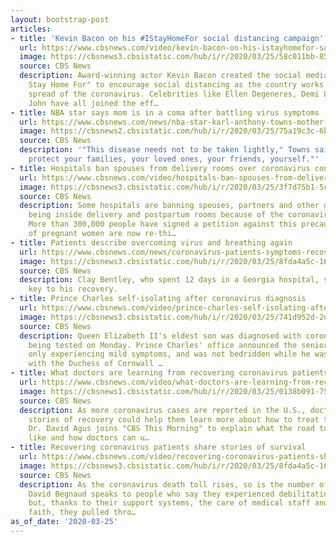 ```yaml
---
layout: bootstrap-post
articles:
- title: 'Kevin Bacon on his #IStayHomeFor social distancing campaign'
  url: https://www.cbsnews.com/video/kevin-bacon-on-his-istayhomefor-social-distancing-campaign/
  image: https://cbsnews3.cbsistatic.com/hub/i/r/2020/03/25/58c011bb-8528-4cde-90c4-76326a3acfdc/thumbnail/1200x630/f32f49ff46c3c79f239a9d9672ecf733/cbsn-fusion-kevin-bacon-on-his-istayhomefor-social-distancing-campaign-thumbnail-461495-640x360.jpg
  source: CBS News
  description: Award-winning actor Kevin Bacon created the social media campaign "I
    Stay Home For" to encourage social distancing as the country works to slow the
    spread of the coronavirus. Celebrities like Ellen Degeneres, Demi Lovato and Elton
    John have all joined the eff…
- title: NBA star says mom is in a coma after battling virus symptoms
  url: https://www.cbsnews.com/news/nba-star-karl-anthony-towns-mother-medically-induced-coma-after-battling-coronavirus-symptoms/
  image: https://cbsnews2.cbsistatic.com/hub/i/r/2020/03/25/75a19c3c-6bbf-47d2-b43f-fa1ba3940e6b/thumbnail/1200x630/8af317badf8190270284893d2b0f4c7d/gettyimages-1200227393-1.jpg
  source: CBS News
  description: '"This disease needs not to be taken lightly," Towns said. "Please
    protect your families, your loved ones, your friends, yourself."'
- title: Hospitals ban spouses from delivery rooms over coronavirus concerns
  url: https://www.cbsnews.com/video/hospitals-ban-spouses-from-delivery-rooms-over-coronavirus-concerns/
  image: https://cbsnews3.cbsistatic.com/hub/i/r/2020/03/25/3f7d75b1-5ca0-47af-91a6-fec8d3f2e08d/thumbnail/1200x630/08eab8a79404e28eeab91dc944540fec/cbsn-fusion-hospitals-ban-spouses-from-delivery-rooms-over-coronavirus-concerns-thumbnail-461487-640x360.jpg
  source: CBS News
  description: Some hospitals are banning spouses, partners and other guests from
    being inside delivery and postpartum rooms because of the coronavirus crisis.
    More than 300,000 people have signed a petition against this precaution. A number
    of pregnant women are now re-thi…
- title: Patients describe overcoming virus and breathing again
  url: https://www.cbsnews.com/news/coronavirus-patients-symptoms-recovery-breathing/
  image: https://cbsnews3.cbsistatic.com/hub/i/r/2020/03/25/8fda4a5c-1640-4cdb-bc53-196abeec74e1/thumbnail/1200x630/0ac702d5d88d869bb19b8361817cc330/cbsn-fusion-recovering-coronavirus-patients-share-stories-of-survival-thumbnail-461448-640x360.jpg
  source: CBS News
  description: Clay Bentley, who spent 12 days in a Georgia hospital, said faith was
    key to his recovery.
- title: Prince Charles self-isolating after coronavirus diagnosis
  url: https://www.cbsnews.com/video/prince-charles-self-isolating-after-coronavirus-diagnosis/
  image: https://cbsnews3.cbsistatic.com/hub/i/r/2020/03/25/741d952d-2d22-421b-89a3-eee5f7b656ee/thumbnail/1200x630/15b0861d9485c836ad5ceb79d3bb29d6/cbsn-fusion-prince-charles-self-isolating-after-coronavirus-diagnosis-thumbnail-461471-640x360.jpg
  source: CBS News
  description: Queen Elizabeth II's eldest son was diagnosed with coronavirus after
    being tested on Monday. Prince Charles' office announced the senior royal was
    only experiencing mild symptoms, and was not bedridden while he was self-isolating
    with the Duchess of Cornwall …
- title: What doctors are learning from recovering coronavirus patients
  url: https://www.cbsnews.com/video/what-doctors-are-learning-from-recovering-coronavirus-patients/
  image: https://cbsnews1.cbsistatic.com/hub/i/r/2020/03/25/0138b091-758e-4659-b2ba-468210e20d73/thumbnail/1200x630/48c988be0d287e0d7b3c3c2b16f09260/cbsn-fusion-what-doctors-are-learning-from-recovering-coronavirus-patients-thumbnail-461465-640x360.jpg
  source: CBS News
  description: As more coronavirus cases are reported in the U.S., doctors are hoping
    stories of recovery could help them learn more about how to treat the disease.
    Dr. David Agus joins "CBS This Morning" to explain what the road to recovery looks
    like and how doctors can u…
- title: Recovering coronavirus patients share stories of survival
  url: https://www.cbsnews.com/video/recovering-coronavirus-patients-share-stories-of-survival/
  image: https://cbsnews3.cbsistatic.com/hub/i/r/2020/03/25/8fda4a5c-1640-4cdb-bc53-196abeec74e1/thumbnail/1200x630/0ac702d5d88d869bb19b8361817cc330/cbsn-fusion-recovering-coronavirus-patients-share-stories-of-survival-thumbnail-461448-640x360.jpg
  source: CBS News
  description: As the coronavirus death toll rises, so is the number of recovery stories.
    David Begnaud speaks to people who say they experienced debilitating symptoms
    but, thanks to their support systems, the care of medical staff and in some cases,
    faith, they pulled thro…
as_of_date: '2020-03-25'
---
```


